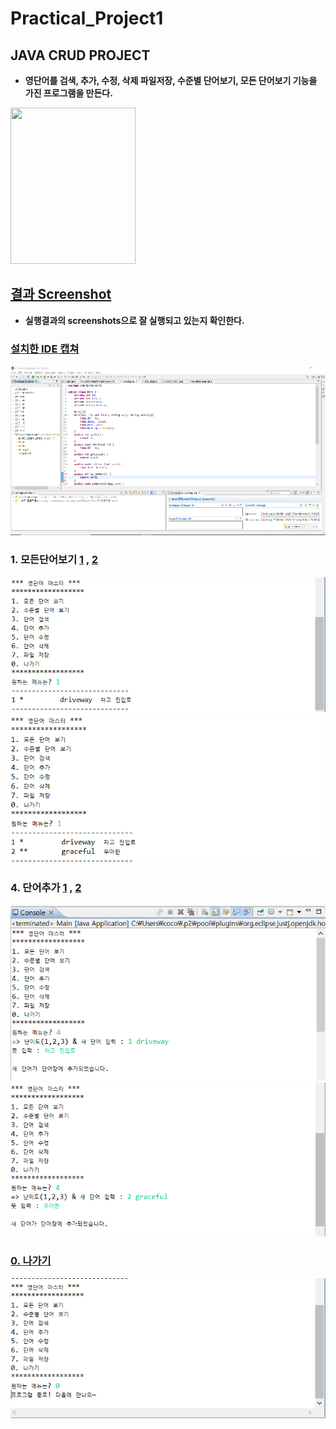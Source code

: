 # Practical_Project1
## JAVA CRUD PROJECT
- **영단어를 검색, 추가, 수정, 삭제 파일저장, 수준별 단어보기, 모든 단어보기 기능을 가진 프로그램을 만든다.**       
<img src="https://user-images.githubusercontent.com/104772331/188791383-4fa60120-6800-460b-847f-10a32fef3873.PNG" width="200" height = "250" >  

## [결과  Screenshot](https://github.com/ye450450/Practical_Project1/tree/master/sreenshots)
- **실행결과의 screenshots으로 잘 실행되고 있는지 확인한다.**
### [설치한 IDE 캡쳐](https://github.com/ye450450/Practical_Project1/blob/master/sreenshots/%EC%8B%A4%ED%96%89%ED%99%94%EB%A9%B4.png)
<img src = "./sreenshots/실행화면.png">

### 1. 모든단어보기 [1](https://github.com/ye450450/Practical_Project1/blob/master/sreenshots/%EB%8B%A8%EC%96%B4%EB%B3%B4%EA%B8%B01.PNG) , [2](https://github.com/ye450450/Practical_Project1/blob/master/sreenshots/%EB%8B%A8%EC%96%B4%EB%B3%B4%EA%B8%B02.PNG)
<img src = "./sreenshots/단어보기1.PNG">
<img src = "./sreenshots/단어보기2.PNG">

### 4. 단어추가 [1](https://github.com/ye450450/Practical_Project1/blob/master/sreenshots/%EB%8B%A8%EC%96%B4%EC%B6%94%EA%B0%801.PNG) , [2](https://github.com/ye450450/Practical_Project1/blob/master/sreenshots/%EB%8B%A8%EC%96%B4%EC%B6%94%EA%B0%802.PNG)
<img src = "./sreenshots/단어추가1.PNG">
<img src = "./sreenshots/단어추가2.PNG">

### [0. 나가기](https://github.com/ye450450/Practical_Project1/blob/master/sreenshots/%EB%82%98%EA%B0%80%EA%B8%B0.PNG)
<img src = "./sreenshots/나가기.PNG">
